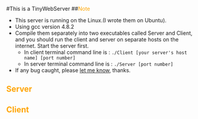 #This is a TinyWebServer
##<font color = "orange">Note</font>
- This server is running on the Linux.(I wrote them on Ubuntu).
- Using gcc version 4.8.2 
- Compile them separately into two executables called Server and Client, and you should run the client and server 
on separate hosts on the internet. Start the server first.
    - In client terminal command line is : `./Client [your server's host name] [port number]`
    - In server terminal command line is : `./Server [port number]`
- If any bug caught, please [let me know](https://github.com/Soyn/TinyWebServer/issues), thanks.

## <font color = "orange">Server</font>
## <font color="orange">Client</font>



